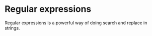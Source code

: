 # Regular expressions

Regular expressions is a powerful way of doing search and replace in strings.
